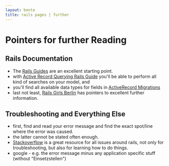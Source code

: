 ```yaml
---
layout: bento
title: rails pages | further
---
```


# Pointers for further Reading

## Rails Documentation
* The [Rails Guides](http://guides.rubyonrails.org/) are an excellent starting point.
* with [Active Record Querying Rails Guide](http://guides.rubyonrails.org/active_record_querying.html) you'll be able to perform all kind of searches on your model, and
* you'll find all available data types for fields in [ActiveRecord Migrations](http://guides.rubyonrails.org/migrations.html)
* last not least, [Rails Girls Berlin](http://berlin.railsgirls.com) has pointers to excellent further information.

## Troubleshooting and Everything Else
* first, find and read your error message and find the exact spot/line where the error was caused.
* the latter cannot be stated often enough.
* [Stackoverflow](http://stackoverflow.com) is a great resource for all issues around rails, not only for troubleshooting, but also for learning how to do things.
* google - e.g. the error message minus any application specific stuff (without "Einsetzstellen")
